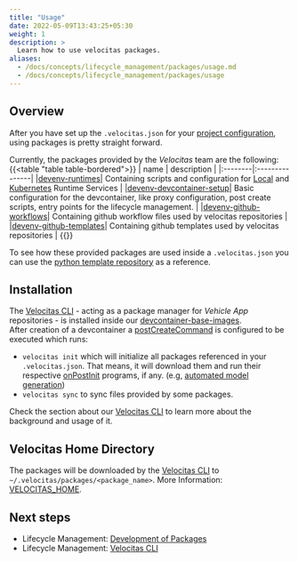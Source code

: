 ```yaml
---
title: "Usage"
date: 2022-05-09T13:43:25+05:30
weight: 1
description: >
  Learn how to use velocitas packages.
aliases:
  - /docs/concepts/lifecycle_management/packages/usage.md
  - /docs/concepts/lifecycle_management/packages/usage
---
```


## Overview

After you have set up the `.velocitas.json` for your [project configuration](/docs/concepts/lifecycle_management/project-configuration.md), using packages is pretty straight forward.

Currently, the packages provided by the _Velocitas_ team are the following:
{{<table "table table-bordered">}}
| name | description |
|:--------|:---------------|
|[devenv-runtimes](https://github.com/eclipse-velocitas/devenv-runtimes)| Containing scripts and configuration for [Local](/docs/tutorials/vehicle-app-runtime/run_runtime_services_locally/) and [Kubernetes](/docs/tutorials/vehicle-app-runtime/run_runtime_services_kubernetes/) Runtime Services |
|[devenv-devcontainer-setup](https://github.com/eclipse-velocitas/devenv-devcontainer-setup)| Basic configuration for the devcontainer, like proxy configuration, post create scripts, entry points for the lifecycle management. |
|[devenv-github-workflows](https://github.com/eclipse-velocitas/devenv-github-workflows)| Containing github workflow files used by velocitas repositories |
|[devenv-github-templates](https://github.com/eclipse-velocitas/devenv-github-templates)| Containing github templates used by velocitas repositories |
{{</table>}}
</br>

To see how these provided packages are used inside a `.velocitas.json` you can use the [python template repository](https://github.com/eclipse-velocitas/vehicle-app-python-template/blob/main/.velocitas.json) as a reference.

## Installation

The [Velocitas CLI](https://github.com/eclipse-velocitas/cli) - acting as a package manager for _Vehicle App_ repositories - is installed inside our [devcontainer-base-images](https://github.com/eclipse-velocitas/devcontainer-base-images).
</br>
After creation of a devcontainer a [postCreateCommand](https://github.com/eclipse-velocitas/vehicle-app-python-template/blob/main/.devcontainer/scripts/postCreateCommand.sh#L18) is configured to be executed which runs:

* `velocitas init` which will initialize all packages referenced in your `.velocitas.json`. That means, it will download them and run their respective [onPostInit](https://github.com/eclipse-velocitas/cli/blob/main/docs/features/PACKAGES.md#onpostinit---arrayexecspec) programs, if any. (e.g, [automated model generation](/docs/tutorials/vehicle_model_creation/automated_model_lifecycle))
* `velocitas sync` to sync files provided by some packages.

Check the section about our [Velocitas CLI](/docs/concepts/lifecycle_management/velocitas-cli/) to learn more about the background and usage of it.

## Velocitas Home Directory

The packages will be downloaded by the [Velocitas CLI](/docs/concepts/lifecycle_management/velocitas-cli/) to `~/.velocitas/packages/<package_name>`. More Information: [VELOCITAS_HOME](https://github.com/eclipse-velocitas/cli/blob/main/README.md#changing-default-velocitas_home-directory).

## Next steps

* Lifecycle Management: [Development of Packages](/docs/concepts/lifecycle_management/packages/development/)
* Lifecycle Management: [Velocitas CLI](/docs/concepts/lifecycle_management/velocitas-cli/)
